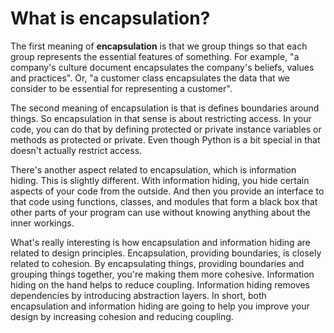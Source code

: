 # What is encapsulation?

The first meaning of **encapsulation** is that we group things so that each group represents the essential features of something. For example, "a company's culture document encapsulates the company's beliefs, values and practices". Or, "a customer class encapsulates the data that we consider to be essential for representing a customer".

The second meaning of encapsulation is that is defines boundaries around things. So encapsulation in that sense is about restricting access. In your code, you can do that by defining protected or private instance variables or methods as protected or private. Even though Python is a bit special in that doesn't actually restrict access.

There's another aspect related to encapsulation, which is information hiding. This is slightly different. With information hiding, you hide certain aspects of your code from the outside. And then you provide an interface to that code using functions, classes, and modules that form a black box that other parts of your program can use without knowing anything about the inner workings.

What's really interesting is how encapsulation and information hiding are related to design principles. Encapsulation, providing boundaries, is closely related to cohesion. By encapsulating things, providing boundaries and grouping things together, you're making them more cohesive. Information hiding on the hand helps to reduce coupling. Information hiding removes dependencies by introducing abstraction layers. In short, both encapsulation and information hiding are going to help you improve your design by increasing cohesion and reducing coupling.
